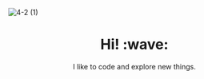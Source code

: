 ![4-_2_ (1)](https://user-images.githubusercontent.com/93964854/147882329-44b7a6f4-586c-4d01-b43e-fd6373f43c99.gif)
<h1 align="center"><b>Hi! :wave:</b></h1>
<p align='center'>I like to code and explore new things.</p>
